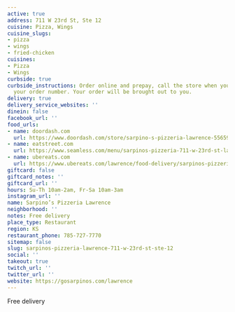 ```yaml
---
active: true
address: 711 W 23rd St, Ste 12
cuisine: Pizza, Wings
cuisine_slugs:
- pizza
- wings
- fried-chicken
cuisines:
- Pizza
- Wings
curbside: true
curbside_instructions: Order online and prepay, call the store when you arrive with
  your order number. Your order will be brought out to you.
delivery: true
delivery_service_websites: ''
dinein: false
facebook_url: ''
food_urls:
- name: doordash.com
  url: https://www.doordash.com/store/sarpino-s-pizzeria-lawrence-556594/en-US
- name: eatstreet.com
  url: https://www.seamless.com/menu/sarpinos-pizzeria-711-w-23rd-st-lawrence/414249
- name: ubereats.com
  url: https://www.ubereats.com/lawrence/food-delivery/sarpinos-pizzeria-711-w-23rd-st/klsK8vOhSS2wJC97GzohLw
giftcard: false
giftcard_notes: ''
giftcard_url: ''
hours: Su-Th 10am-2am, Fr-Sa 10am-3am
instagram_url: ''
name: Sarpino’s Pizzeria Lawrence
neighborhood: ''
notes: Free delivery
place_type: Restaurant
region: KS
restaurant_phone: 785-727-7770
sitemap: false
slug: sarpinos-pizzeria-lawrence-711-w-23rd-st-ste-12
social: ''
takeout: true
twitch_url: ''
twitter_url: ''
website: https://gosarpinos.com/lawrence
---
```


Free delivery